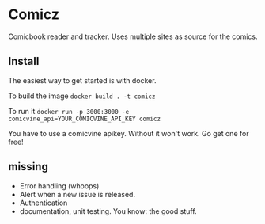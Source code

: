 # Comicz
Comicbook reader and tracker. Uses multiple sites as source for the comics.

## Install
The easiest way to get started is with docker.

To build the image `docker build . -t comicz`

To run it `docker run -p 3000:3000 -e comicvine_api=YOUR_COMICVINE_API_KEY comicz`

You have to use a comicvine apikey. Without it won't work. Go get one for free!

## missing
* Error handling (whoops)
* Alert when a new issue is released.
* Authentication
* documentation, unit testing. You know: the good stuff.
